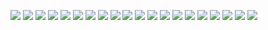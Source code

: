 [![](mrnukem_avgn.png)](https://github.com/ivop/rc-archive/raw/master/mrnukem/mrnukem_avgn.xex)
[![](mr_nukem_burger.png)](https://github.com/ivop/rc-archive/raw/master/mrnukem/mr_nukem_burger.xex)
[![](mrnukem_coke1.png)](https://github.com/ivop/rc-archive/raw/master/mrnukem/mrnukem_coke1.xex)
[![](mrnukem_devil%20girl.png)](https://github.com/ivop/rc-archive/raw/master/mrnukem/mrnukem_devil%20girl.xex)
[![](mr_nukem_djin.png)](https://github.com/ivop/rc-archive/raw/master/mrnukem/mr_nukem_djin.xex)
[![](mrnukem_dmguide-art.png)](https://github.com/ivop/rc-archive/raw/master/mrnukem/mrnukem_dmguide-art.xex)
[![](mrnukem_dmguide.png)](https://github.com/ivop/rc-archive/raw/master/mrnukem/mrnukem_dmguide.xex)
[![](mrnukem-dpanic.png)](https://github.com/ivop/rc-archive/raw/master/mrnukem/mrnukem-dpanic.xex)
[![](mrnukem_foo_dog.png)](https://github.com/ivop/rc-archive/raw/master/mrnukem/mrnukem_foo_dog.xex)
[![](mr_nukem_gandalf.png)](https://github.com/ivop/rc-archive/raw/master/mrnukem/mr_nukem_gandalf.xex)
[![](mrnukem_jrrtolkien.png)](https://github.com/ivop/rc-archive/raw/master/mrnukem/mrnukem_jrrtolkien.xex)
[![](mrnukem-pitfall.png)](https://github.com/ivop/rc-archive/raw/master/mrnukem/mrnukem-pitfall.xex)
[![](mrnukem_r2.png)](https://github.com/ivop/rc-archive/raw/master/mrnukem/mrnukem_r2.xex)
[![](mrnukem_squirrel.png)](https://github.com/ivop/rc-archive/raw/master/mrnukem/mrnukem_squirrel.xex)
[![](mrnukem_tolkien%20runes.png)](https://github.com/ivop/rc-archive/raw/master/mrnukem/mrnukem_tolkien%20runes.xex)
[![](mrnukem_tut.png)](https://github.com/ivop/rc-archive/raw/master/mrnukem/mrnukem_tut.xex)
[![](mr_nukem_wfall.png)](https://github.com/ivop/rc-archive/raw/master/mrnukem/mr_nukem_wfall.xex)
[![](mrnukem_wolf.png)](https://github.com/ivop/rc-archive/raw/master/mrnukem/mrnukem_wolf.xex)
[![](mrnukem_yoda.png)](https://github.com/ivop/rc-archive/raw/master/mrnukem/mrnukem_yoda.xex)
[![](mrnukem_zeldashld.png)](https://github.com/ivop/rc-archive/raw/master/mrnukem/mrnukem_zeldashld.xex)
